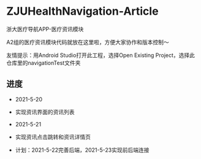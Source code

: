 # ZJUHealthNavigation-Article
浙大医疗导航APP-医疗资讯模块

A2组的医疗资讯模块代码就放在这里啦，方便大家协作和版本控制～

友情提示：用Android Studio打开此工程，选择Open Existing Project，选择此仓库里的navigationTest文件夹

## 进度
- 2021-5-20
- 实现资讯界面的资讯列表

- 2021-5-21
- 实现资讯点击跳转和资讯详情页

- 计划：2021-5-22完善后端，2021-5-23实现前后端连接
